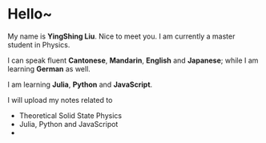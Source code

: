 # Hello~ 
My name is **YingShing Liu**. Nice to meet you. I am currently a master student in Physics.

I can speak fluent **Cantonese**, **Mandarin**, **English** and **Japanese**; while I am learning **German** as well.

I am learning **Julia**, **Python** and **JavaScript**.

I will upload my notes related to
- Theoretical Solid State Physics
- Julia, Python and JavaScripot
- 
